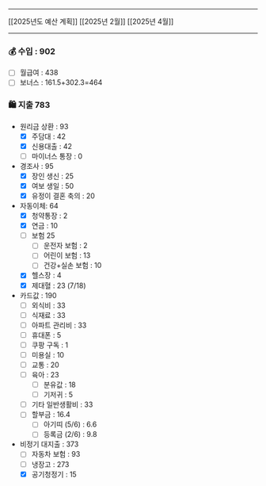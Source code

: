 ***
[[2025년도 예산 계획]]
[[2025년 2월]]
[[2025년 4월]]
***

### 💰 수입 :  902
- [ ] 월급여 : 438
- [ ] 보너스 : 161.5+302.3=464

### 🛍 지출 783
-  원리금 상환 : 93
	- [x] 주담대 : 42
	- [x] 신용대출 : 42
	- [ ] 마이너스 통장 : 0
- 경조사 : 95
	- [x] 장인 생신 : 25
	- [x] 여보 생일 : 50
	- [x] 유정이 결혼 축의 : 20
- 자동이체: 64
	- [x] 청약통장 : 2
	- [x] 연금 : 10
	- [ ] 보험 25
		- [ ] 운전자 보험 : 2
		- [ ] 어린이 보험 : 13
		- [ ] 건강+실손 보험 : 10
	- [x] 헬스장 : 4
	- [x] 제대혈 : 23 (7/18)
- 카드값 : 190
	- [ ] 외식비 : 33
	- [ ] 식재료 : 33
	- [ ] 아파트 관리비 : 33
	- [ ] 휴대폰 : 5
	- [ ] 쿠팡 구독 : 1
	- [ ] 미용실 : 10
	- [ ] 교통 : 20
	- [ ] 육아 : 23
		- [ ] 분유값 : 18
		- [ ] 기저귀 : 5
	- [ ] 기타 일반생활비 : 33
	- [ ] 할부금 : 16.4
		- [ ] 아기띠 (5/6) : 6.6
		- [ ] 등록금 (2/6) : 9.8
- 비정기 대지출 : 373
	- [ ] 자동차 보험 : 93
	- [ ] 냉장고 : 273
	- [x] 공기청정기 : 15